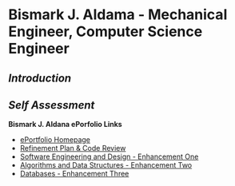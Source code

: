 # Bismark J. Aldama - Mechanical Engineer, Computer Science Engineer

## _Introduction_

## _Self Assessment_


**Bismark J. Aldana ePorfolio Links**<br>
* [ePortfolio Homepage](https://bizofsteel.github.io)<br>
* [Refinement Plan & Code Review](https://bizofsteel.github.io/Code_Review.html)<br>
* [Software Engineering and Design - Enhancement One](https://bizofsteel.github.io/Software_Engineering_and_Design.html)<br>
* [Algorithms and Data Structures - Enhancement Two](https://bizofsteel.github.io/Algorithms_and_Data_Structure.html)<br>
* [Databases - Enhancement Three](https://bizofsteel.github.io/Databases.html)

